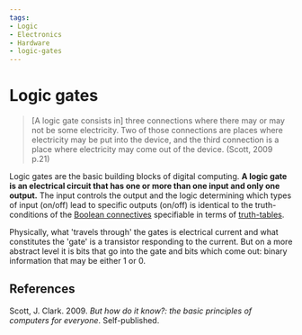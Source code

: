 ```yaml
---
tags:
- Logic
- Electronics
- Hardware
- logic-gates
---
```


# Logic gates
> [A logic gate consists in] three connections where there may or may not be some electricity. Two of those connections are places where electricity may be put into the device, and the third connection is a place where electricity may come out of the device. (Scott, 2009 p.21)

Logic gates are the basic building blocks of digital computing. **A logic gate is an electrical circuit that has one or more than one input and only one output.** The input controls the output and the logic determining which types of input (on/off) lead to specific outputs (on/off) is identical to the truth-conditions of the  [Boolean connectives](../../Logic/Truth-functional_connectives.md) specifiable in terms of [truth-tables](../../Logic/Truth-tables.md).

Physically, what 'travels through' the gates is electrical current and what constitutes the 'gate' is a transistor responding to the current. But on a more abstract level it is bits that go into the gate and bits which come out: binary information that may be either 1 or 0. 

## References

Scott, J. Clark. 2009. _But how do it know?: the basic principles of computers for everyone_. Self-published.
